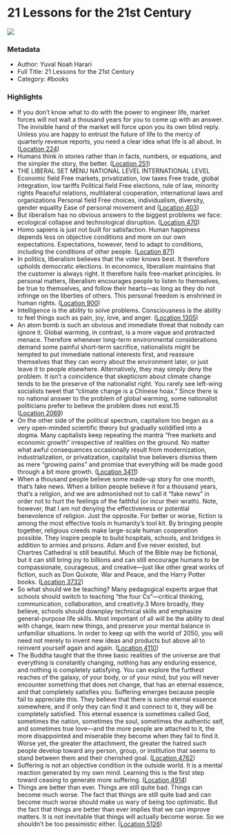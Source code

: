 # 21 Lessons for the 21st Century

![](https://images-na.ssl-images-amazon.com/images/I/41%2BuVWlucWL._SL200_.jpg)

### Metadata

- Author: Yuval Noah Harari
- Full Title: 21 Lessons for the 21st Century
- Category: #books

### Highlights

- If you don’t know what to do with the power to engineer life, market forces will not wait a thousand years for you to come up with an answer. The invisible hand of the market will force upon you its own blind reply. Unless you are happy to entrust the future of life to the mercy of quarterly revenue reports, you need a clear idea what life is all about. In ([Location 224](https://readwise.io/to_kindle?action=open&asin=B079WM7KLS&location=224))
- Humans think in stories rather than in facts, numbers, or equations, and the simpler the story, the better. ([Location 251](https://readwise.io/to_kindle?action=open&asin=B079WM7KLS&location=251))
- THE LIBERAL SET MENU NATIONAL LEVEL INTERNATIONAL LEVEL Economic field Free markets, privatization, low taxes Free trade, global integration, low tariffs Political field Free elections, rule of law, minority rights Peaceful relations, multilateral cooperation, international laws and organizations Personal field Free choices, individualism, diversity, gender equality Ease of personal movement and ([Location 403](https://readwise.io/to_kindle?action=open&asin=B079WM7KLS&location=403))
- But liberalism has no obvious answers to the biggest problems we face: ecological collapse and technological disruption. ([Location 470](https://readwise.io/to_kindle?action=open&asin=B079WM7KLS&location=470))
- Homo sapiens is just not built for satisfaction. Human happiness depends less on objective conditions and more on our own expectations. Expectations, however, tend to adapt to conditions, including the conditions of other people. ([Location 871](https://readwise.io/to_kindle?action=open&asin=B079WM7KLS&location=871))
- In politics, liberalism believes that the voter knows best. It therefore upholds democratic elections. In economics, liberalism maintains that the customer is always right. It therefore hails free-market principles. In personal matters, liberalism encourages people to listen to themselves, be true to themselves, and follow their hearts—as long as they do not infringe on the liberties of others. This personal freedom is enshrined in human rights. ([Location 900](https://readwise.io/to_kindle?action=open&asin=B079WM7KLS&location=900))
- Intelligence is the ability to solve problems. Consciousness is the ability to feel things such as pain, joy, love, and anger. ([Location 1305](https://readwise.io/to_kindle?action=open&asin=B079WM7KLS&location=1305))
- An atom bomb is such an obvious and immediate threat that nobody can ignore it. Global warming, in contrast, is a more vague and protracted menace. Therefore whenever long-term environmental considerations demand some painful short-term sacrifice, nationalists might be tempted to put immediate national interests first, and reassure themselves that they can worry about the environment later, or just leave it to people elsewhere. Alternatively, they may simply deny the problem. It isn’t a coincidence that skepticism about climate change tends to be the preserve of the nationalist right. You rarely see left-wing socialists tweet that “climate change is a Chinese hoax.” Since there is no national answer to the problem of global warming, some nationalist politicians prefer to believe the problem does not exist.15 ([Location 2069](https://readwise.io/to_kindle?action=open&asin=B079WM7KLS&location=2069))
- On the other side of the political spectrum, capitalism too began as a very open-minded scientific theory but gradually solidified into a dogma. Many capitalists keep repeating the mantra “free markets and economic growth” irrespective of realities on the ground. No matter what awful consequences occasionally result from modernization, industrialization, or privatization, capitalist true believers dismiss them as mere “growing pains” and promise that everything will be made good through a bit more growth. ([Location 3411](https://readwise.io/to_kindle?action=open&asin=B079WM7KLS&location=3411))
- When a thousand people believe some made-up story for one month, that’s fake news. When a billion people believe it for a thousand years, that’s a religion, and we are admonished not to call it “fake news” in order not to hurt the feelings of the faithful (or incur their wrath). Note, however, that I am not denying the effectiveness or potential benevolence of religion. Just the opposite. For better or worse, fiction is among the most effective tools in humanity’s tool kit. By bringing people together, religious creeds make large-scale human cooperation possible. They inspire people to build hospitals, schools, and bridges in addition to armies and prisons. Adam and Eve never existed, but Chartres Cathedral is still beautiful. Much of the Bible may be fictional, but it can still bring joy to billions and can still encourage humans to be compassionate, courageous, and creative—just like other great works of fiction, such as Don Quixote, War and Peace, and the Harry Potter books. ([Location 3732](https://readwise.io/to_kindle?action=open&asin=B079WM7KLS&location=3732))
- So what should we be teaching? Many pedagogical experts argue that schools should switch to teaching “the four Cs”—critical thinking, communication, collaboration, and creativity.3 More broadly, they believe, schools should downplay technical skills and emphasize general-purpose life skills. Most important of all will be the ability to deal with change, learn new things, and preserve your mental balance in unfamiliar situations. In order to keep up with the world of 2050, you will need not merely to invent new ideas and products but above all to reinvent yourself again and again. ([Location 4110](https://readwise.io/to_kindle?action=open&asin=B079WM7KLS&location=4110))
- The Buddha taught that the three basic realities of the universe are that everything is constantly changing, nothing has any enduring essence, and nothing is completely satisfying. You can explore the furthest reaches of the galaxy, of your body, or of your mind, but you will never encounter something that does not change, that has an eternal essence, and that completely satisfies you. Suffering emerges because people fail to appreciate this. They believe that there is some eternal essence somewhere, and if only they can find it and connect to it, they will be completely satisfied. This eternal essence is sometimes called God, sometimes the nation, sometimes the soul, sometimes the authentic self, and sometimes true love—and the more people are attached to it, the more disappointed and miserable they become when they fail to find it. Worse yet, the greater the attachment, the greater the hatred such people develop toward any person, group, or institution that seems to stand between them and their cherished goal. ([Location 4762](https://readwise.io/to_kindle?action=open&asin=B079WM7KLS&location=4762))
- Suffering is not an objective condition in the outside world. It is a mental reaction generated by my own mind. Learning this is the first step toward ceasing to generate more suffering. ([Location 4914](https://readwise.io/to_kindle?action=open&asin=B079WM7KLS&location=4914))
- Things are better than ever. Things are still quite bad. Things can become much worse. The fact that things are still quite bad and can become much worse should make us wary of being too optimistic. But the fact that things are better than ever implies that we can improve matters. It is not inevitable that things will actually become worse. So we shouldn’t be too pessimistic either. ([Location 5126](https://readwise.io/to_kindle?action=open&asin=B079WM7KLS&location=5126))
